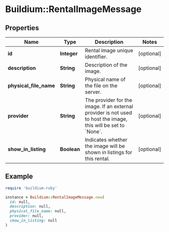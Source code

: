 # Buildium::RentalImageMessage

## Properties

| Name | Type | Description | Notes |
| ---- | ---- | ----------- | ----- |
| **id** | **Integer** | Rental image unique identifier. | [optional] |
| **description** | **String** | Description of the image. | [optional] |
| **physical_file_name** | **String** | Physical name of the file on the server. | [optional] |
| **provider** | **String** | The provider for the image. If an external provider is not used to host the image, this will be set to &#x60;None&#x60;. | [optional] |
| **show_in_listing** | **Boolean** | Indicates whether the image will be shown in listings for this rental. | [optional] |

## Example

```ruby
require 'buildium-ruby'

instance = Buildium::RentalImageMessage.new(
  id: null,
  description: null,
  physical_file_name: null,
  provider: null,
  show_in_listing: null
)
```

